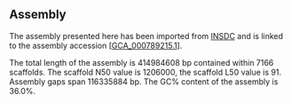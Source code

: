 **Assembly**
--------

The assembly presented here has been imported from [INSDC](http://www.insdc.org) and is linked to the assembly accession [[GCA\_000789215.1](http://www.ebi.ac.uk/ena/data/view/GCA_000789215.1)].

The total length of the assembly is 414984608 bp contained within 7166 scaffolds.
The scaffold N50 value is 1206000, the scaffold L50 value is 91.
Assembly gaps span 116335884 bp. The GC% content of the assembly is 36.0%.

